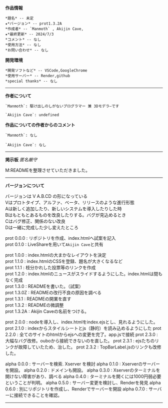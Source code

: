 **作品情報**  
  
    *題名* -- 未定  
    ★*バージョン* -- prot1.3.2A  
    *作成者* -- `Manmoth` , Akijin Cave,  
    ★*最終更新* -- 2024/7/3  
    *コメント* -- なし  
    *使用方法* -- なし  
    *お問い合わせ* -- なし  
  
  
**開発環境**  
  
    *開発ソフトなど* -- VSCode,GoogleChrome  
    *使用サーバー* -- Render,github  
    *special thanks* -- なし  
  
***  
  
**作者について**  
  
    `Manmoth`: 駆け出しのしがないプログラマー 兼 3Dモデラ―です  
      
    `Akijin Cave`: undefined   
  
**作品についての作者からのコメント** 
   
    `Manmoth`: なし  
  
    `Akijin Cave`: なし  
  
***  
  
**掲示板** _匿名厳守_  
  
M:READMEを整理させていただきました。  
  
***  
  
**バージョンについて**  
  
バージョンは V A.B.CD の形になっている  
Vはプロトタイプ、アルファ、ベータ、リリースのような進行形態  
Aは新しく追加したり、新しいシステムを導入したりした時  
Bはもともとあるものを改良したりする。バグが見込めるとき  
Cはバグ修正、関係のない改良  
Dは一緒に完成した少し変えたところ  
  
prot 0.0.0 : リポジトリを作成、index.htmlへ試案を記入  
prot 0.1.0 : LiveShareを用いて`Akijin Cave`と共有  
  
prot 1.0.0 : index.htmlの大まかなレイアウトを決定  
prot 1.1.0 : index.htmlのCSSを登録、題名が大きくなるなど  
prot 1.1.1 : 枝分かれした投票等のリンクを作成  
prot 1.2.0 : index.htmlのニュースがスライドするようにした。index.htmlは間もなく完成  
prot 1.3.0 : READMEを書いた。（試案）  
prot 1.3.0Z : READMEの改行不良の原因を調べる  
prot 1.3.1 : READMEの開業を直す  
prot 1.3.2 : READMEの微調整  
prot 1.3.2A : Akijin Caveの名前をつける。  

prot 2.0.0 : nodeを導入し、index.htmlをindex.ejsとし、見れるようにした。
prot 2.1.0 : indexからスタイルシートとjs（静的）を読み込めるようにした
prot 2.2.0 : 全てのサイトのhtmlからejsへの変更を完了。app.jsで接続
prot 2.3.0 : 大幅なバグ改修。ouboから接続できないのを直した。
prot 2.3.1 : ejsたちのリンクが故障していたため、治した。
prot 2.3.2 : TopBarLabel.jsのリンクも改修した。

alpha 0.0.0 : サーバーを検索. Xserver を検討
alpha 0.1.0 : Xserverのサーバーを開設。
alpha 0.2.0 : ドメインも開設。
alpha 0.3.0 : Xserverのターミナルを開けない障害があり、調べる
alpha 0.4.0 : ターミナルを開くには1000円弱必要ということが判明。
alpha 0.5.0 : サーバー変更を検討し、Renderを発見
alpha 0.6.0 : 別にリポジトリを作成し、Renderでサーバーを開設
alpha 0.7.0 : サーバーに接続できることを確認。

***
